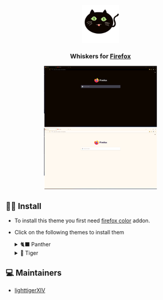 <div align="center">

<img src="assets/placeholder.png" width="100">

### Whiskers for [Firefox](https://www.mozilla.org/en-US/firefox/new/)

<div>
    <img src="assets/panther-firefox.webp" width="300">
    <img src="assets/tiger-firefox.webp" width="300">
</div>
</div>

## 👷‍♂️ Install

- To install this theme you first need [firefox color](https://addons.mozilla.org/en-US/firefox/addon/firefox-color/) addon.
- Click on the following themes to install them

    <details>
    <summary>🐈‍⬛ Panther</summary>

  - [🍌 Banana](https://color.firefox.com/?theme=XQAAAAJ2AwAAAAAAAABBqYhm849SCicxcUSs1XcGHf3p79EhVPTq1Tu1dza2MRZtx4Ndce8GU3lNlyF0QR4SCMDHj7Fk2Zieqszmq4ZVB49FvI6A1qVzFt0ln8FzuYY6zNCTf12m_34k-JDsGC9U-pXoOVgKledZjFBJnSr0I_2tnfBXsgt-g1uknUadv2EgaH3avU1_LEC6sFk4cvcXGwSqnjioNagviN7z9dGyGye_1uyW7Ua5-B3AO8C2uaaSjXlUGLCp09qwMf7ctndt-cmSN6Q2mWY4lWSamv92miUWiDwAUDa1pNnKKRTepNQHCMVxSe9RSrC26SD_3Pjrwp2RE-k2ZyfdOJqnN9nvQjNk-td5QW1aCiIoR7FB3Nj7B_UP76jWRvebmw1gyRRsRsNSBgy_Xg1IM1BkjKpdrCGPwQHSiHALvXaeVzTTcJxdURrASL6f5bxyaMsvKenphVioz0Z0Bf_p1g7G)

  - [🍒 Cherry](https://color.firefox.com/?theme=XQAAAAJ2AwAAAAAAAABBqYhm849SCicxcUSs1XcGHf3p79EhVPTq1Tu1dza2MRZtx4Ndce8GU3lNlyF0OXjlqAodoLPkHsTX7h_n0-kntoxRQIEerxF46dyQE42ZKZMTcGqyXHmapWTFMkUWdE0LWScSJ87x0e80jG1TGa_9wjhJNCh4R1VpyVc2tsuNk3-kw5Xzd0cQQaf5aPk_5vYSnrJcJniB7-gpPmD-RUpgFNAG__0rQjosM750QJQwL2PguEHhiaaQBOjomCz8YR0GU29Yta1IiJafc2DTNhKx6LTPh9-84SwjyVfUaZmDfmoJLX-dVUSBDtEH8Z7G-aFrDfOyQksiMGs6Ulg3nfGmNILK0AUcH9WUKr-l8MrcSM4XQlq5edpEaAzkSzBpe3-mqVGOIMjouWM5aCL_rhTbUQS1W82yfIm2Pz_MfvXGppzIfFEAQLAaucLDo-XsCLF-JDAcvpZB3vH7mXb4)

  - [🫐 Blueberry](https://color.firefox.com/?theme=XQAAAAKBAwAAAAAAAABBqYhm849SCicxcUSs1XcGHf3p79EhVPTq1Tu1dza2MRZtx4Ndce8GU3lBlZmVkOMfJtRiyInuARm4NuZqDWQZIRHAbVq4XerlL2Hj0uhQTZbe_DB4oBHiLeinZ5WFBE-5xhwwk_-B8vXluc4rF9NlY1_NrJNUJGwcJHhh5Co7fNK7VlcpEMfP2sXfSyRF4dkF5yRbAzA_jfBkf2HuxkUyTybCv6wOCbrXthVFsNRYH41Erxz6YfzugXrQOR1sIwGcuiDvklTG0VFmRv3ufciTDEzlQNQvmCiQ1nZlmVy8V52TTZe0Uz0VpxsE6YUwUnSN0WOu41Y8ChJYj7cFvn3e-FbhSSOTq1cKzo7DMI7WJcj1NFnYcs2w1eyI-7q8vR3LIaDUCDfIGuzHOmgNjBeSE7vsBHZUB7GyoBep-8LszThr1W4z8J1Tp1dKaINcEXIQxr-neZpvVt2LZl_9rvo4)

  - [🥝 Kiwi](https://color.firefox.com/?theme=XQAAAAKBAwAAAAAAAABBqYhm849SCicxcUSs1XcGHf3p79EhVPTq1Tu1dza2MRZtx4Ndce8GU3lDL2gRA-JnW0QejoVurK5N2ZQzaKMASUs8u9VEjqAbxNKhxKwzXyKYbSPsmhBzXtAZZe60MD7m59nDipfYFc2jD3cBHGzcVyt6ggxA9WSgxty5diY3gPZQ185M2XfMjh3U7uD1wDHW3tLml-C3xTqOlnG5MIsZ7ZU7m1-aSKXrXbE43TVRMsRgOFB_BR1r4ZUOYZb09hoUoKQ_NNVG_JZcKnwKaL6Andsy_4qDtRzvDx_x4qZjZ_11FnONyNQ2T4ZdYieZXubYa-SuG3nP-nZm-8fZ9LvqXYD1NVFvXIx7pthd589_HEVdIcpCNg_co1ckpG36FLmsH_uuoeXacwj_mIfDoOtA2qChLhayajnRbSWII8wszzMdR7iPP7fW-mRmsYSJEhPVQxTWHlou5Y_Mu3_84ufP)

  - [🍇 Grape](https://color.firefox.com/?theme=XQAAAAKBAwAAAAAAAABBqYhm849SCicxcUSs1XcGHf3p79EhVPTq1Tu1dza2MRZtx4Ndce8GU3lNlyF0PCtksxYLsGUYj6SXHKqJhWpQ65OJERLsTWMOT44gk0ZcD0wnVaKEGJvQuVxH061mr4R6ArGekxuXgQKdLozGZP77aBD-GjBCYphawNUg9KgiPmFnlTKIzqQLfFradMMgqj2N9teK6VitarKE1DFkLZkZhepWLq0FTLik_IZt0gyJjtdggCLoeS-IgOL_p-YSGALoIOqNhmk0bVCyO_ek7fPN5AjCwAoRQ2ko7r0X7esG-m2f_NPFOsmC0yY89nDATb-qBGkBPcCCMdEVKWfV9atrH0LkOCm-Dh1iwWGbPF6Wqr7JFk7KvA7mCkskgRuvYJlsXaB98Zv9lWI6b47n3RCwg_L7qFQtjlGBTGEHJxlW3HYPlO_jiWe9BIN4eOlS_HDCSdMYPmmpa7P_5FLfnQ)

  - [🍊 Tangerine](https://color.firefox.com/?theme=XQAAAAJ2AwAAAAAAAABBqYhm849SCicxcUSs1XcGHf3p79EhVPTq1Tu1dza2MRZtx4Ndce8GU3lNlyF0POOHZPimp99QmirvHQUUpyup91c6-nVuei9QYCGY9sRokamxuON5uYBvhJydYyY-qV2W1LtKy-Q5zc5_RcFGcvl1wDJIkc63kVbkQFrmlx_w3O2RG2vl8qQX3pqC7VT8cWQIEcAAz03IPqRgsQK9lK_SLw5l1ZDKlzOK5DFsFPyl8b9NYANwkDcCuWStt3im7wLf-0ILe2dr9dMgfUodL3npXuVtJYlUxuXYWq11sWQo-hEN14szdsxfN-tp9h3OVvrTM2_d3rcUSam2zH7-EFnoPdnmwdu9-PlOEO3MqWsEz5JPMRmCFanQOM6aLX3x0K_Ajhd8CHgnXmciFBjGWvbcARXyBSt-B1Zm-Loh4lZD_-LisVjTkJojQWpuiM1sZl7CR0df7pc7bf_v8xGZ)
  </details>

    <details>
    <summary>🐯 Tiger</summary>

  - [🍌 Banana](https://color.firefox.com/?theme=XQAAAAKAAwAAAAAAAABBqYhm849SCicxcUSs1XcGHf3p79EhVQAo8GHaa77G3Xoow5OgYICBJ-_7DI7j5pMtxGqmdG7irAV9Wbb3tT8POT0kpK_zvVzi2V3GRcs1A_xiPhEkamht9yQSsWD11soxnP8T8vUgWoArmdrjLZlb93wd3f8kJdGi0DxzWM9cGLInbKMap8SDN9IoiOHF9vOJXsSYMxJoGH4THPvgjfDVGVZ472BctKhzKcYyIQOuYyggOYyqJXkja9tNP-shV2b_plF6s1JMdZmmYvjQWN3SDv7JTWFVHlSzYOaSM3fR4JVfiGlYCSiuOYqq31EU22sbuLRHlj7QkjDPT-4iHECjPWuY2zlpCCmUa14KiNXPKgU4TywGZ_C7JxRe78wuDpymvOBalpITJCa7xCOWwWe2APaKCMskjFiYYiriNHVB-QIinPI4RYRMEXCkIcMySdFkEWKyEhv-NXFz)

  - [🍒 Cherry](https://color.firefox.com/?theme=XQAAAAKAAwAAAAAAAABBqYhm849SCicxcUSs1XcGHf3p79EhVQAo8GHaa77G3Xoow5OgYICBJ-_7DI99yHGjMUYl-MpOVwIrRJsOzsYuEIGQfuBQbERVYrFK2GHCm8QxPfOSDsIXnPJyxq2w11mvciUzgZi38LckLSvBdfgd-UKp-bas4nJv1Es_3pBH1uWKRaow8yOFTA5CAQphO7yScPxbgPi0AWiR73oAnThsqiI2ilXg78vE2xvpvXqd09FyTAWV8oKbnCdrUX4HNWiWIC8lb3zb3XuY32bZTmuupUNypv7Oj6s1XShyquVu4FU0_OBZR4cmyBUCLFu-RhEhmvd8mFFTxr1WZ7ecVYtGbgpPLLrO2Wlq2I3W2T_e04NnCX6leO0uBBa2wsanVmJ61H1BG8lOIjHKENFNxil6Y-wNMOnlnVytJtvfYG8geShh9oL0wQuYEJR5hUriWREiHV6gqQn_7afLWQ)

  - [🫐 Blueberry](https://color.firefox.com/?theme=XQAAAAKLAwAAAAAAAABBqYhm849SCicxcUSs1XcGHf3p79EhVQAo8GHaa77G3Xoow5OgYICBJ-_62T1BESYS7w-DuHsle5zgqGk8Z4DLtYxUIaHJEGlA3D-nqxkhVD71Aa_yUYyrZGUzd2an9bnuhHTR6BgJMcwTI3PyDZczNZratggyPGKgBn9jYBEKzI3Z17xGwkxRwhoq8DdpvGEzsn-RKv4982LX-PpA-UwFuh2KkDoLbUC7ou0BXXtnwFNECglzXUxGZFaGJetaQI_DvsxJJf5vZpw-6TsQMf-vDq-9uiLK8NqQfLKR7wNxZB5nvXgcM2VxETpMUrNY79gTR6DYnW7Q7Dm7ZAYbiGmfj7g_ULuXi0KUdqtZGvbjZtWPr6h5OHMHc805M0HjpnrlKXT39RCFqGdJC3jZ3x4yug31wl9sJs5PMz2-V2CFgxsfpPSV2hWXsvi0weBMrGw0FFoTDhb_mvm60w)

  - [🍇 Grape](https://color.firefox.com/?theme=XQAAAAJ1AwAAAAAAAABBqYhm849SCicxcUSs1XcGHf3p79EhVQAo8GHaa77G3Xoow5OgYICBJ-_62UCvrZa7fKeFOP5dThDdbkPXDREKATriMtbleNKqzfZLFuxEI68gu3vNAmt3Z4u6CZMhA906aD2GA_An1ZFrI8klUUQtba4iLpNvjbg-BJGOcXxKfSe4OBnAfNX7vX6gMDyygRW8zPxAEPekBmaqmmevW1dRm03TWRPJb3etFUZt5-OVTFYOC_EZ8XLmUhmA_-Q713oK_hZTQlGpYLR-ec9H_0PLQlIiD-nxj27gw-JEdmefx77nmkxZRXo4jLC0wAdj7gC26sYTjExd8uQi0yogpRY8EVMc7IMfBJrex6fgZO6xYKVLxfL_jMJkHkDlLPLuMy-yUUUbcHcIRMmbDzpJ5yMbk1VubZxLbUL-E_MS7wRW2z50G48cdaKe_m4l_ZZVpfdgiWn97kOs)

  - [🥝 Kiwi](https://color.firefox.com/?theme=XQAAAAKAAwAAAAAAAABBqYhm849SCicxcUSs1XcGHf3p79EhVQAo8GHaa77G3Xoow5OgYICBJ-_62T7tPXGNdxK9UGe2E7v7rqhxmSmNjLnvpmxXZC5CLd3XJ40b4OdyaMbi-l0Lo7H8wEjltSYae6u-af_K2I0rj8t-foW11YRAhzeksspZJDun_TYt8qeecLRpi-bOOyvX82dk1FI-ZazTfZaP-4kIy5_O22EivREj_H5sM03zivXSlquJ66GiogZ2rqSk84Ilk-dhgTDtV9MVpgQky_7M7_Ll9ER5lHhJ_Hsug2kFRNPDpiXeKDKujr0GC3znYt3p1qvjL36gzfnBn20HPjEBzVJsldcdmYKb7u7P6NfZtgbc30o1kfQeR_nyRkhLo2HLMpapMtvQ8WIIszdlZnXkBy9cEI48Ue8Ti0IThnl9Hn0hIxrxek-j51meFAphHtNmxbrlQ5pIvxADn_-uLW_B)

  - [🍊 Tangerine](https://color.firefox.com/?theme=XQAAAAKAAwAAAAAAAABBqYhm849SCicxcUSs1XcGHf3p79EhVQAo8GHaa77G3Xoow5OgYICBJ-_7DJAkgEPKDSAcGA-c4gfBgZYZUplM09Ax1ezukUOwTg0sjJcwYBdEbita9vSXBG_9PCnhd_Sw4Y93Mgy8MDymKCg2pKKjlczZcMfOlcnyDd1Ydojd-F1yzpJNJPaPdyvA3qOpZd7WAUUDNMH33z1WXO2KagykQxVJOVp7A4oPo0rW4QJycaMVZ8K57xlf2iG6PiGJkI8jG6ccbs7wB2APnlQifedn4ZKKd0r71DQu7fxFFbmdKnJeI0ub0KwoCPGBuOiVl2gvPadkg0Zx2AaDUhnjb71iFjxlnAFO3vAsjz-olewcr8znAnaD6uR4Y-evPlR6AkywKsSuRogS9GCs80GSC2_5ioCv5fS1ECFzsImswJP0CdAkPvnMKJO2gh905K1TfDv3zeVqVwP-1X6y)
  </details>

## 💻 Maintainers

- [lighttigerXIV](https://github.com/lighttigerXIV)
